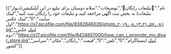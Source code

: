 [{"نام":"📣تبلیغات رایگان📣","توضیحات":"سلام دوستان برای تبلیغ در این آپلیکیشن(دیوار تبلیغات) به بخش ثبت اگهی مراجعه کنید و تبلیغات خود را رایگان ثبت کنید","لینک سایت":"0","لینک عکس اول":"https://s7.picofile.com/file/8382846026/photo_۲۰۱۹_۰۸_۱۳_۲۱_۵۷_۰۸.jpg","لینک عکس دوم":"https://s17.picofile.com/file/8424657000/how_can_i_promote_my_divar_store.jpg","لینک اینستاگرام":"0","تلفن":"0","قیمت":"رایگان","مکان":"سراسر کشور"}]
